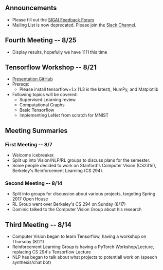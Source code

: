 <!--
 ______  __  ______  ______  __    
/\  ___\/\ \/\  ___\/\  __ \/\ \   
\ \___  \ \ \ \ \__ \ \  __ \ \ \  
 \/\_____\ \_\ \_____\ \_\ \_\ \_\ 
  \/_____/\/_/\/_____/\/_/\/_/\/_/ 

-->

## Announcements
- Please fill out the [SIGAI Feedback Forum](https://docs.google.com/forms/d/e/1FAIpQLScX9DJLahu70RvaN-YpMuXdKu1nZq4IZKdWZl8pixW4xVSjQw/viewform?usp=sf_link)
- Mailing List is now deprecated. Please join the [Slack Channel](https://acm-uiuc.slack.com/messages/sigai/).

## Fourth Meeting -- 8/25
- Display results, hopefully we have 1111 this time

## Tensorflow Workshop -- 8/21
- [Presentation GitHub](https://github.com/sig-ai/tf_workshop)
- Prereqs:
  - Please install tensorflow=1.x (1.3 is the latest), NumPy, and Matplotlib
- Following topics will be covered:
  - Supervised Learning review
  - Computational Graphs
  - Basic Tensorflow
  - Implementing LeNet from scratch for MNIST


## Meeting Summaries
### First Meeting -- 8/7
- Welcome icebreaker.
- Split up into Vision/NLP/RL groups to discuss plans for the semester.
- Some people decided to work on Stanford's Computer Vision (CS231n), Berkeley's Reinforcement Learning (CS 294).

### Second Meeting -- 8/14
- Split into groups for discussion about various projects, targeting Spring 2017 Open House
- RL Group went over Berkeley's CS 294 on Sunday (8/17)
- Dominic talked to the Computer Vision Group about his research

## Third Meeting -- 8/14
- Computer Vision began to learn Tensorflow, having a workshop on Thursday (8/21)
- Reinforcement Learning Group is having a PyTorch Workshop/Lecture, replacing CS 294's Tensorflow Lecture
- NLP has began to talk about what projects to potentiall work on (speech synthesis/chat bot)

<!-- Honorary Chair: sudo -->
